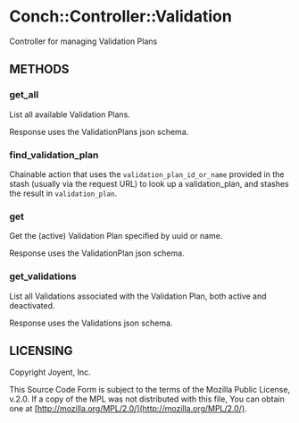 # Conch::Controller::Validation

Controller for managing Validation Plans

## METHODS

### get\_all

List all available Validation Plans.

Response uses the ValidationPlans json schema.

### find\_validation\_plan

Chainable action that uses the `validation_plan_id_or_name` provided in the stash
(usually via the request URL) to look up a validation\_plan, and stashes the result in
`validation_plan`.

### get

Get the (active) Validation Plan specified by uuid or name.

Response uses the ValidationPlan json schema.

### get\_validations

List all Validations associated with the Validation Plan, both active and deactivated.

Response uses the Validations json schema.

## LICENSING

Copyright Joyent, Inc.

This Source Code Form is subject to the terms of the Mozilla Public License,
v.2.0. If a copy of the MPL was not distributed with this file, You can obtain
one at [http://mozilla.org/MPL/2.0/](http://mozilla.org/MPL/2.0/).
